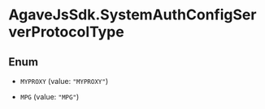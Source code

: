 # AgaveJsSdk.SystemAuthConfigServerProtocolType

## Enum


* `MYPROXY` (value: `"MYPROXY"`)

* `MPG` (value: `"MPG"`)


